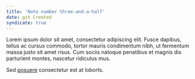```yaml
---
title: 'Note number three-and-a-half'
date: git Created
syndicate: true
---
```


Lorem ipsum dolor sit amet, consectetur adipiscing elit. Fusce dapibus, tellus ac cursus commodo, tortor mauris condimentum nibh, ut fermentum massa justo sit amet risus. Cum sociis natoque penatibus et magnis dis parturient montes, nascetur ridiculus mus.

Sed [posuere](https://indieweb.org/note) consectetur est at loborts.
